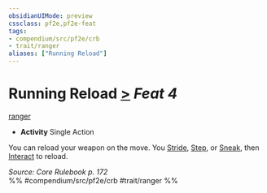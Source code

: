 ```yaml
---
obsidianUIMode: preview
cssclass: pf2e,pf2e-feat
tags:
- compendium/src/pf2e/crb
- trait/ranger
aliases: ["Running Reload"]
---
```

# Running Reload  [>](../../Rules/core-rulebook/chapter-9-playing-the-game.md#Actions "Single Action") *Feat 4*  
[ranger](../../Rules/traits/ranger.md)  

- **Activity** Single Action

You can reload your weapon on the move. You [Stride](../../Rules/actions/stride.md), [Step](../../Rules/actions/step.md), or [Sneak](../../Rules/actions/sneak.md), then [Interact](../../Rules/actions/interact.md) to reload.

*Source: Core Rulebook p. 172*  
%% #compendium/src/pf2e/crb #trait/ranger %%